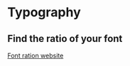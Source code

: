 # Typography

## Find the ratio of your font

[Font ration website](http://clagnut.com/sandbox/font-size-adjust-ex.html)



